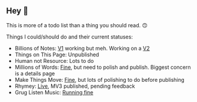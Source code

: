 ## Hey 👋

This is more of a todo list than a thing you should read. 🙃

Things I could/should do and their current statuses: 
- Billions of Notes: [V1](https://www.billionsofnotes.com/) working but meh. Working on a [V2](https://billions-of-notes-git-v2-rowan-things.vercel.app/)
- Things on This Page: Unpublished
- Human not Resource: Lots to do
- Millions of Words: [Fine](https://millions-of-words-bitter-dawn-8253.fly.dev/), but need to polish and publish. Biggest concern is a details page
- Make Things Move: [Fine](https://make-things-move.vercel.app/), but lots of polishing to do before publishing
- Rhymey: [Live](https://chromewebstore.google.com/detail/rhymey/fbkmdcolngnmmhmdkhngfmdmeofipahp), MV3 published, pending feedback
- Grug Listen Music: [Running fine](https://www.gruglistenmusic.com/)
